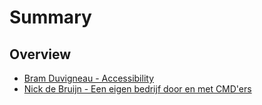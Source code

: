 # Summary

## Overview

* [Bram Duvigneau - Accessibility](WN|28-3-17.md)
* [Nick de Bruijn - Een eigen bedrijf door en met CMD'ers](WN|16-5-17.md)




